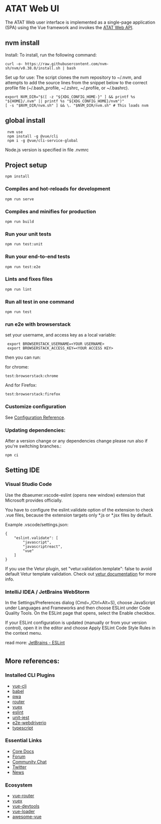 # ATAT Web UI
The ATAT Web user interface is implemented as a single-page application (SPA) using the Vue framework and invokes the [ATAT Web API](https://github.com/dod-ccpo/atat-web-api).

## nvm install

Install: To install, run the following command:

```
curl -o- https://raw.githubusercontent.com/nvm-sh/nvm/v0.38.0/install.sh | bash
```

Set up for use: The script clones the nvm repository to ~/.nvm, and attempts to add the source lines from the snippet below to the correct profile file (~/.bash_profile, ~/.zshrc, ~/.profile, or ~/.bashrc).

```
export NVM_DIR="$([ -z "${XDG_CONFIG_HOME-}" ] && printf %s "${HOME}/.nvm" || printf %s "${XDG_CONFIG_HOME}/nvm")"
[ -s "$NVM_DIR/nvm.sh" ] && \. "$NVM_DIR/nvm.sh" # This loads nvm
```


## global install

```
 nvm use 
 npm install -g @vue/cli
 npm i -g @vue/cli-service-global
```
Node.js version is specified in file .nvmrc

## Project setup
```
npm install
```

### Compiles and hot-reloads for development
```
npm run serve
```

### Compiles and minifies for production
```
npm run build
```

### Run your unit tests
```
npm run test:unit
```

### Run your end-to-end tests
```
npm run test:e2e
```

### Lints and fixes files
```
npm run lint
```

### Run all test in one command

```
npm run test
```

### run e2e with browserstack

set your username, and access key as a local variable: 
```
 export BROWSERSTACK_USERNAME=<YOUR USERNAME>
 export BROWSERSTACK_ACCESS_KEY=<YOUR ACCESS KEY>
```

then you can run: 

for chrome:
```
test:browserstack:chrome
```

And for Firefox: 
```
test:browserstack:firefox
```

### Customize configuration
See [Configuration Reference](https://cli.vuejs.org/config/).

### Updating dependencies:
After a version change or any dependencies change please run also if you're switching branches.: 

```
npm ci 

```

## Setting IDE

### Visual Studio Code
Use the dbaeumer.vscode-eslint (opens new window) extension that Microsoft provides officially.

You have to configure the eslint.validate option of the extension to check .vue files, because the extension targets only *.js or *.jsx files by default.

Example .vscode/settings.json:
```
{
    "eslint.validate": [
        "javascript",
        "javascriptreact",
        "vue"
    ]
}
```
If you use the Vetur plugin, set "vetur.validation.template": false to avoid default Vetur template validation. Check out [vetur documentation](https://vuejs.github.io/vetur/guide/linting-error.html#linting) for more info.


### IntelliJ IDEA / JetBrains WebStorm

In the Settings/Preferences dialog (Cmd+,/Ctrl+Alt+S), choose JavaScript under Languages and Frameworks and then choose ESLint under Code Quality Tools. On the ESLint page that opens, select the Enable checkbox.

If your ESLint configuration is updated (manually or from your version control), open it in the editor and choose Apply ESLint Code Style Rules in the context menu.

read more: [JetBrains - ESLint](https://www.jetbrains.com/help/idea/eslint.html)

#


#


## More references:

### Installed CLI Plugins
- [vue-cli](https://cli.vuejs.org/)
- [babel](https://github.com/vuejs/vue-cli/tree/dev/packages/%40vue/cli-plugin-babel)
- [pwa](https://github.com/vuejs/vue-cli/tree/dev/packages/%40vue/cli-plugin-pwa)
- [router](https://github.com/vuejs/vue-cli/tree/dev/packages/%40vue/cli-plugin-router)
- [vuex](https://github.com/vuejs/vue-cli/tree/dev/packages/%40vue/cli-plugin-vuex)
- [eslint](https://github.com/vuejs/vue-cli/tree/dev/packages/%40vue/cli-plugin-eslint)
- [unit-jest](https://github.com/vuejs/vue-cli/tree/dev/packages/%40vue/cli-plugin-unit-jest)
- [e2e-webdriverio](https://github.com/vuejs/vue-cli/tree/dev/packages/%40vue/cli-plugin-e2e-webdriverio)
- [typescript](https://github.com/vuejs/vue-cli/tree/dev/packages/%40vue/cli-plugin-typescript)

### Essential Links

- [Core Docs](https://vuejs.org/)
- [Forum](https://forum.vuejs.org/)
- [Community Chat](https://chat.vuejs.org/)
- [Twitter](https://twitter.com/vuejs)
- [News](https://news.vuejs.org/)

### Ecosystem
- [vue-router](https://router.vuejs.org/)
- [vuex](https://vuex.vuejs.org/)
- [vue-devtools](https://github.com/vuejs/vue-devtools#vue-devtools)
- [vue-loader](https://vue-loader.vuejs.org/)
- [awesome-vue](https://github.com/vuejs/awesome-vue)
